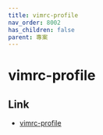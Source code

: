 ```yaml
---
title: vimrc-profile
nav_order: 8002
has_children: false
parent: 專案
---
```


# vimrc-profile


## Link

* [vimrc-profile](https://samwhelp.github.io/note-about-vim/read/project/vimrc-profile.html)
